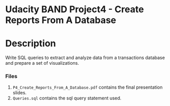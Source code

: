 # Udacity BAND Project4 - Create Reports From A Database

# Description
Write SQL queries to extract and analyze data from a transactions database and prepare a set of visualizations.

### Files
1.  ```P4_Create_Reports_From_A_Database.pdf```  contains the final presentation slides.
2. ```Queries.sql``` contains the sql query statement used.
